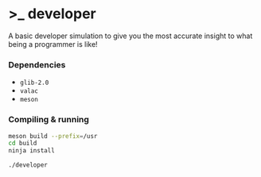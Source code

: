 # >_ developer

A basic developer simulation to give you the most accurate insight to what being a programmer is like!

### Dependencies

- `glib-2.0`
- `valac`
- `meson`

### Compiling &amp; running

```sh
meson build --prefix=/usr
cd build
ninja install

./developer
```